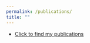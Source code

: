 ```yaml
---
permalink: /publications/
title: ""
---
```


- [Click to find my publications](https://scholar.google.com/citations?user=3_dHz4cAAAAJ&hl=en)


